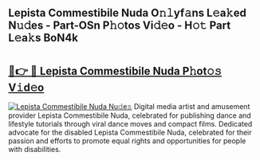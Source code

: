 ## Lepista Commestibile Nuda O𝚗𝚕yf𝚊ns L𝚎a𝚔ed N𝚞𝚍es - Part-OSn P𝚑𝚘tos Vi𝚍𝚎o - H𝚘𝚝 Part L𝚎a𝚔s BoN4k

# <h2><a href="http://kfe38ry.oniu.top/?m=Lepista+Commestibile+Nuda">🔗👉 🔴 Lepista Commestibile Nuda P𝚑ot𝚘𝚜 V𝚒d𝚎o</a></h2>

[![Lepista Commestibile Nuda Nu𝚍e𝚜](https://i.imgur.com/0qMVB7G.gif)](http://kfe38ry.oniu.top/?m=Lepista+Commestibile+Nuda)
Digital media artist and amusement provider Lepista Commestibile Nuda, celebrated for publishing dance and lifestyle tutorials through viral dance moves and compact films. Dedicated advocate for the disabled Lepista Commestibile Nuda, celebrated for their passion and efforts to promote equal rights and opportunities for people with disabilities.  
